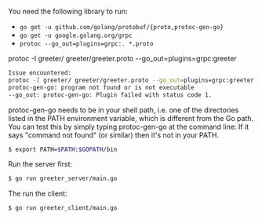 
You need the following library to run:

- `go get -u github.com/golang/protobuf/{proto,protoc-gen-go}`
- `go get -u google.golang.org/grpc`
- `protoc --go_out=plugins=grpc:. *.proto`

protoc -I greeter/ greeter/greeter.proto --go_out=plugins=grpc:greeter

```bash
Issue encountered:
protoc -I greeter/ greeter/greeter.proto --go_out=plugins=grpc:greeter
protoc-gen-go: program not found or is not executable
--go_out: protoc-gen-go: Plugin failed with status code 1.
```

protoc-gen-go needs to be in your shell path, i.e. one of the directories listed in the PATH environment variable, which is different from the Go path. You can test this by simply typing protoc-gen-go at the command line: If it says "command not found" (or similar) then it's not in your PATH.

```bash
$ export PATH=$PATH:$GOPATH/bin
```

Run the server first:

```bash
$ go run greeter_server/main.go
```

The run the client:

```bash
$ go run greeter_client/main.go
```
